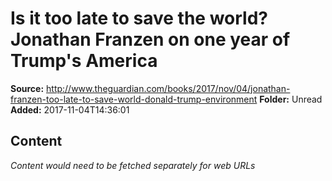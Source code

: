 # Is it too late to save the world? Jonathan Franzen on one year of Trump's America

**Source:** http://www.theguardian.com/books/2017/nov/04/jonathan-franzen-too-late-to-save-world-donald-trump-environment
**Folder:** Unread
**Added:** 2017-11-04T14:36:01




## Content
*Content would need to be fetched separately for web URLs*
